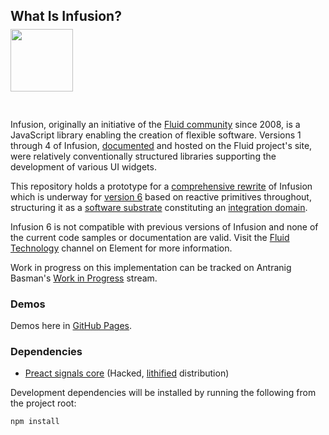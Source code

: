 ## What Is Infusion?

<a href="https://fluidproject.org/infusion"><img src="https://ponder.org.uk/img/infusion.png" height="100px"
style="margin-bottom: 30px; margin-top: -10px;"/></a>

Infusion, originally an initiative of the [Fluid community](https://fluidproject.org/) since 2008, is a JavaScript
library enabling the creation of flexible software. Versions 1 through 4 of Infusion, [documented](https://docs.fluidproject.org/infusion/development/)
and hosted on the Fluid project's site, were relatively conventionally structured libraries supporting the development
of various UI widgets.

This repository holds a prototype for a [comprehensive rewrite](https://github.com/fluid-project/infusion-6) of Infusion
which is underway for [version 6](https://github.com/fluid-project/infusion-6) based on reactive primitives throughout,
structuring it as a [software substrate](https://ponder.org.uk/term/substrate) constituting an
[integration domain](https://ponder.org.uk/term/integration-domain).

Infusion 6 is not compatible with previous versions
of Infusion and none of the current code samples or documentation are valid.
Visit the [Fluid Technology](https://matrix.to/#/#fluid-tech:matrix.org) channel on Element for more information.

Work in progress on this implementation can be tracked on Antranig Basman's [Work in Progress](https://ponder.org.uk/wip/) stream.

### Demos

Demos here in [GitHub Pages](https://fluid-project.github.io/infusion-6/demo/).

### Dependencies

* [Preact signals core](https://www.npmjs.com/package/@preact/signals-core)
(Hacked, [lithified](https://ponder.org.uk/term/lithification/) distribution)

Development dependencies will be installed by running the following from the project root:

```bash
npm install
```
